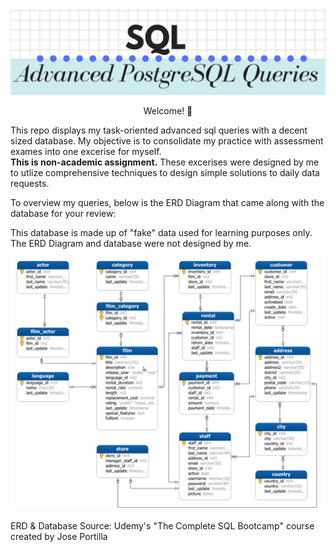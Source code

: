 <img src="https://github.com/JosefinaAureaAmaro/00_SQL_AdvancedQueries/blob/master/images/adv_queries_repo_header.PNG">

<div align="center"> <p> Welcome! 👋 <br/> </div>

This repo displays my task-oriented advanced sql queries with a decent sized database.
My objective is to consolidate my practice with assessment exames into one excerise for myself.</br>
<b> This is non-academic assignment.</b> These excerises were designed by me to utlize comprehensive techniques to design simple solutions to daily data requests.


To overview my queries, below is the ERD Diagram  that came along with the database for your review:</br>

This database is made up of "fake" data used for learning purposes only. The ERD Diagram and database were not designed by me.

<div align="center">
  <img src="https://github.com/JosefinaAureaAmaro/00_SQL_AdvancedQueries/blob/master/images/ERD_Diagram_of_Database.png">
</div>

<p> ERD & Database Source: Udemy's "The Complete SQL Bootcamp" course created by Jose Portilla </p>


